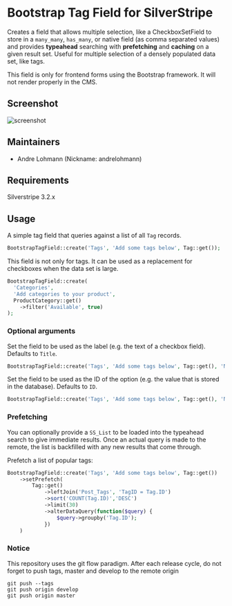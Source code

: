 # Bootstrap Tag Field for SilverStripe
Creates a field that allows multiple selection, like a CheckboxSetField to store in a `many_many`, `has_many`, or native field (as comma separated values) and provides **typeahead** searching with **prefetching** and **caching** on a given result set. Useful for multiple selection of a densely populated data set, like tags.

This field is only for frontend forms using the Bootstrap framework. It will not render properly in the CMS.

## Screenshot

![screenshot](https://cloud.githubusercontent.com/assets/654636/5621984/0406af24-95a1-11e4-9c61-0b25f7899dc3.png)
## Maintainers

 * Andre Lohmann (Nickname: andrelohmann)
  <lohmann dot andre at googlemail dot com>

## Requirements

Silverstripe 3.2.x

## Usage

A simple tag field that queries against a list of all `Tag` records.
```php
BootstrapTagField::create('Tags', 'Add some tags below', Tag::get());
```

This field is not only for tags. It can be used as a replacement for checkboxes when the data set is large.
```php
BootstrapTagField::create(
  'Categories', 
  'Add categories to your product', 
  ProductCategory::get()
    ->filter('Available', true)
);
```

### Optional arguments

Set the field to be used as the label (e.g. the text of a checkbox field). Defaults to `Title`.
```php
BootstrapTagField::create('Tags', 'Add some tags below', Tag::get(), 'Name');
```

Set the field to be used as the ID of the option (e.g. the value that is stored in the database). Defaults to `ID`.
```php
BootstrapTagField::create('Tags', 'Add some tags below', Tag::get(), 'Name', 'Slug');
```

### Prefetching

You can optionally provide a `SS_List` to be loaded into the typeahead search to give immediate results. Once an actual query is made to the remote, the list is backfilled with any new results that come through.

Prefetch a list of popular tags:
```php
BootstrapTagField::create('Tags', 'Add some tags below', Tag::get())
    ->setPrefetch(
        Tag::get()
            ->leftJoin('Post_Tags', 'TagID = Tag.ID')                            
            ->sort('COUNT(Tag.ID)','DESC')
            ->limit(30)
            ->alterDataQuery(function($query) {
                $query->groupby('Tag.ID');
            })
    )
```

### Notice
This repository uses the git flow paradigm.
After each release cycle, do not forget to push tags, master and develop to the remote origin
```
git push --tags
git push origin develop
git push origin master
```
